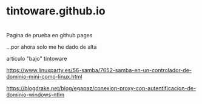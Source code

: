 # tintoware.github.io
#
Pagina de prueba en github pages

...por ahora solo me he dado de alta

articulo "bajo" tintoware

https://www.linuxparty.es/56-samba/7652-samba-en-un-controlador-de-dominio-mini-como-linux.html

https://blogdrake.net/blog/egapaz/conexion-proxy-con-autentificacion-de-dominio-windows-ntlm

